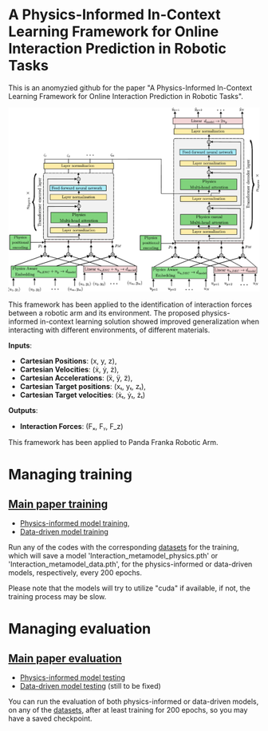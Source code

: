 # A Physics-Informed In-Context Learning Framework for Online Interaction Prediction in Robotic Tasks

This is an anomyzied github for the paper "A Physics-Informed In-Context Learning Framework for Online Interaction Prediction in Robotic Tasks".

![Figure 1: System architecture diagram](Images/Model_scheme.png)

This framework has been applied to the identification of interaction forces between a robotic arm and its environment. The proposed physics-informed in-context learning solution showed improved generalization when interacting with different environments, of different materials.

**Inputs**:


  - **Cartesian Positions**: (x, y, z),
  - **Cartesian Velocities**: (ẋ, ẏ, ż),
  - **Cartesian Accelerations**: (ẍ, ÿ, z̈),
  - **Cartesian Target positions**: (xₜ, yₜ, zₜ),
  - **Cartesian Target velocities**: (ẋₜ, ẏₜ, żₜ)

**Outputs**:


  - **Interaction Forces**: (Fₓ, Fᵧ, F_z)


This framework has been applied to Panda Franka Robotic Arm.

# Managing training

## [Main paper training](./main_paper_codes/)


  - [Physics-informed model training](./main_paper_codes/InteractionMetaModel_Physics_train.py),
  - [Data-driven model training](./main_paper_codes/InteractionMetaModel_Data_train.py)


Run any of the codes with the corresponding [datasets](./Datasets/) for the training, which will save a model 'Interaction_metamodel_physics.pth' or 'Interaction_metamodel_data.pth', for the physics-informed or data-driven models, respectively, every 200 epochs. 

Please note that the models will try to utilize "cuda" if available, if not, the training process may be slow.

# Managing evaluation

## [Main paper evaluation](./main_paper_codes/)

- [Physics-informed model testing](./main_paper_codes/Test_interactionModel_Physics.py)
- [Data-driven model testing](./main_paper_codes/Test_interactionModel_Physics.py) (still to be fixed)

You can run the evaluation of both physics-informed or data-driven models, on any of the [datasets](./Datasets/), after at least training for 200 epochs, so you may have a saved checkpoint.



